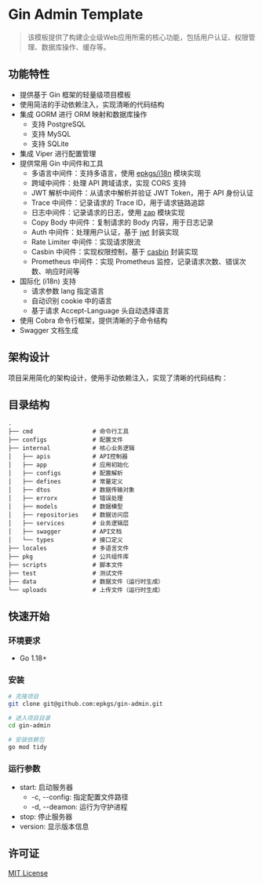 # Gin Admin Template

> 该模板提供了构建企业级Web应用所需的核心功能，包括用户认证、权限管理、数据库操作、缓存等。

## 功能特性
- 提供基于 Gin 框架的轻量级项目模板
- 使用简洁的手动依赖注入，实现清晰的代码结构
- 集成 GORM 进行 ORM 映射和数据库操作
  - 支持 PostgreSQL
  - 支持 MySQL
  - 支持 SQLite
- 集成 Viper 进行配置管理
- 提供常用 Gin 中间件和工具
  - 多语言中间件：支持多语言，使用 [epkgs/i18n](https://github.com/epkgs/i18n) 模块实现
  - 跨域中间件：处理 API 跨域请求，实现 CORS 支持
  - JWT 解析中间件：从请求中解析并验证 JWT Token，用于 API 身份认证
  - Trace 中间件：记录请求的 Trace ID，用于请求链路追踪
  - 日志中间件：记录请求的日志，使用 [zap](https://go.uber.org/zap) 模块实现
  - Copy Body 中间件：复制请求的 Body 内容，用于日志记录
  - Auth 中间件：处理用户认证，基于 [jwt](https://github.com/golang-jwt/jwt) 封装实现
  - Rate Limiter 中间件：实现请求限流
  - Casbin 中间件：实现权限控制，基于 [casbin](https://github.com/casbin/casbin) 封装实现
  - Prometheus 中间件：实现 Prometheus 监控，记录请求次数、错误次数、响应时间等
- 国际化 (i18n) 支持
  - 请求参数 lang 指定语言
  - 自动识别 cookie 中的语言
  - 基于请求 Accept-Language 头自动选择语言
- 使用 Cobra 命令行框架，提供清晰的子命令结构
- Swagger 文档生成

## 架构设计
项目采用简化的架构设计，使用手动依赖注入，实现了清晰的代码结构：

## 目录结构
```
.
├── cmd                 # 命令行工具
├── configs             # 配置文件
├── internal            # 核心业务逻辑
│   ├── apis            # API控制器
│   ├── app             # 应用初始化
│   ├── configs         # 配置解析
│   ├── defines         # 常量定义
│   ├── dtos            # 数据传输对象
│   ├── errorx          # 错误处理
│   ├── models          # 数据模型
│   ├── repositories    # 数据访问层
│   ├── services        # 业务逻辑层
│   ├── swagger         # API文档
│   └── types           # 接口定义
├── locales             # 多语言文件
├── pkg                 # 公共组件库
├── scripts             # 脚本文件
├── test                # 测试文件
├── data                # 数据文件（运行时生成）
└── uploads             # 上传文件（运行时生成）
```

## 快速开始
### 环境要求
- Go 1.18+

### 安装
```bash
# 克隆项目
git clone git@github.com:epkgs/gin-admin.git

# 进入项目目录
cd gin-admin

# 安装依赖包
go mod tidy
```

### 运行参数
- start: 启动服务器
  - -c, --config: 指定配置文件路径
  - -d, --deamon: 运行为守护进程
- stop: 停止服务器
- version: 显示版本信息

## 许可证
[MIT License](https://github.com/epkgs/gin-admin/blob/master/LICENSE)